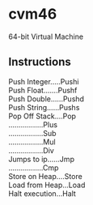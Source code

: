 # cvm46

64-bit Virtual Machine

## Instructions

Push Integer.....Pushi   
Push Float.......Pushf   
Push Double......Pushd   
Push String......Pushs   
Pop Off Stack....Pop   
.................Plus    
.................Sub    
.................Mul    
.................Div    
Jumps to ip......Jmp    
.................Cmp    
Store on Heap....Store    
Load from Heap...Load    
Halt execution...Halt    
